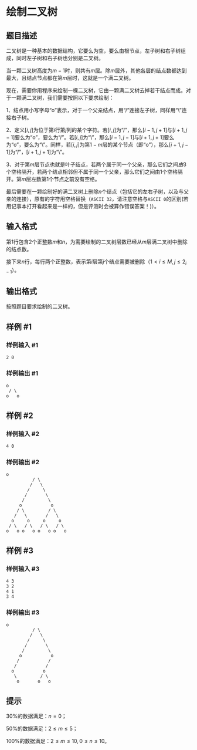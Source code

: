 # 绘制二叉树

## 题目描述

二叉树是一种基本的数据结构，它要么为空，要么由根节点，左子树和右子树组成，同时左子树和右子树也分别是二叉树。

当一颗二叉树高度为$m-1$时，则共有$m$层。除$m$层外，其他各层的结点数都达到最大，且结点节点都在第$m$层时，这就是一个满二叉树。

现在，需要你用程序来绘制一棵二叉树，它由一颗满二叉树去掉若干结点而成。对于一颗满二叉树，我们需要按照以下要求绘制：

1、结点用小写字母“o”表示，对于一个父亲结点，用“/”连接左子树，同样用“\”连接右子树。

2、定义$[i,j$]为位于第$i$行第$j$列的某个字符。若$[i,j]$为“/”，那么$[i-1,j+1]$与$[i+1,j-1]$要么为“o”，要么为“/”。若$[i,j]$为“\”，那么$[i-1,j-1]$与$[i+1,j+1]$要么为“o”，要么为“\”。同样，若$[i,j]$为第$1-m$层的某个节点（即“o”），那么$[i+1,j-1]$为“/”，$[i+1,j+1]$为“\”。

3、对于第$m$层节点也就是叶子结点，若两个属于同一个父亲，那么它们之间$由3$个空格隔开，若两个结点相邻但不属于同一个父亲，那么它们之间由$1$个空格隔开。第$m$层左数第$1$个节点之前没有空格。

最后需要在一颗绘制好的满二叉树上删除$n$个结点（包括它的左右子树，以及与父亲的连接），原有的字符用空格替换（`ASCII 32`，请注意空格与`ASCII 0`的区别(若用记事本打开看起来是一样的，但是评测时会被算作错误答案！)）。


## 输入格式

第$1$行包含$2$个正整数$m$和$n$，为需要绘制的二叉树层数已经从$m$层满二叉树中删除的结点数。

接下来$n$行，每行两个正整数，表示第$i$层第$j$个结点需要被删除（$1<i≤M,j≤2_{i-1}$）。


## 输出格式

按照题目要求绘制的二叉树。


## 样例 #1

### 样例输入 #1
```
2 0
```

### 样例输出 #1

```
o  
 / \ 
o   o
```

## 样例 #2

### 样例输入 #2
```
4 0
```

### 样例输出 #2

```
o           
          / \          
         /   \         
        /     \        
       /       \       
      /         \      
     o           o     
    / \         / \    
   /   \       /   \   
  o     o     o     o  
 / \   / \   / \   / \ 
o   o o   o o   o o   o
```

## 样例 #3

### 样例输入 #3
```
4 3
3 2
4 1
3 4
```

### 样例输出 #3

```
o           
          / \          
         /   \         
        /     \        
       /       \       
      /         \      
     o           o     
    /           /      
   /           /       
  o           o        
   \         / \       
    o       o   o
```

## 提示

$30\%$的数据满足：$n=0$；

$50\%$的数据满足：$2≤m≤5$；

$100\%$的数据满足：$2≤m≤10,0≤n≤10$。

